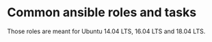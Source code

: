 # Common ansible roles and tasks

Those roles are meant for Ubuntu 14.04 LTS, 16.04 LTS and 18.04 LTS.
